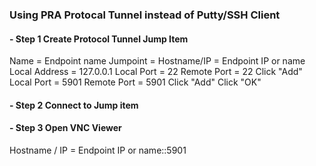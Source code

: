 ### Using PRA Protocal Tunnel instead of Putty/SSH Client

#### - Step 1 Create Protocol Tunnel Jump Item
Name = Endpoint name
Jumpoint = 
Hostname/IP = Endpoint IP or name
Local Address = 127.0.0.1
  Local Port = 22
  Remote Port = 22
  Click "Add"
  Local Port = 5901
  Remote Port = 5901
  Click "Add"
Click "OK"

#### - Step 2 Connect to Jump item

#### - Step 3 Open VNC Viewer
Hostname / IP = Endpoint IP or name::5901
